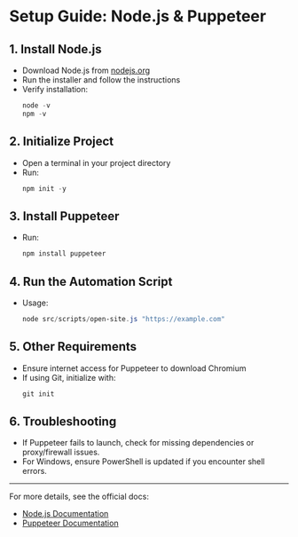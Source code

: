 # Setup Guide: Node.js & Puppeteer

## 1. Install Node.js
- Download Node.js from [nodejs.org](https://nodejs.org/)
- Run the installer and follow the instructions
- Verify installation:
  ```powershell
  node -v
  npm -v
  ```

## 2. Initialize Project
- Open a terminal in your project directory
- Run:
  ```powershell
  npm init -y
  ```

## 3. Install Puppeteer
- Run:
  ```powershell
  npm install puppeteer
  ```

## 4. Run the Automation Script
- Usage:
  ```powershell
  node src/scripts/open-site.js "https://example.com"
  ```

## 5. Other Requirements
- Ensure internet access for Puppeteer to download Chromium
- If using Git, initialize with:
  ```powershell
  git init
  ```

## 6. Troubleshooting
- If Puppeteer fails to launch, check for missing dependencies or proxy/firewall issues.
- For Windows, ensure PowerShell is updated if you encounter shell errors.

---
For more details, see the official docs:
- [Node.js Documentation](https://nodejs.org/en/docs/)
- [Puppeteer Documentation](https://pptr.dev/)
